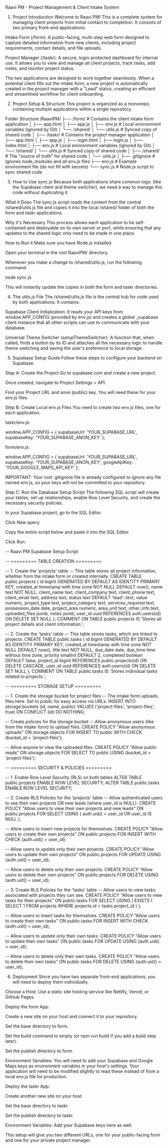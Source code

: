 Raavi PM - Project Management & Client Intake System

1. Project Introduction
Welcome to Raavi PM! This is a complete system for managing client projects from initial contact to completion. It consists of two primary front-end applications:

Intake Form (/form): A public-facing, multi-step web form designed to capture detailed information from new clients, including project requirements, contact details, and file uploads.

Project Manager (/taskr): A secure, login-protected dashboard for internal use. It allows you to view and manage all client projects, track tasks, add notes, and monitor project status.

The two applications are designed to work together seamlessly. When a potential client fills out the intake form, a new project is automatically created in the project manager with a "Lead" status, creating an efficient and streamlined workflow for client onboarding.

2. Project Setup & Structure
This project is organized as a monorepo, containing multiple applications within a single repository.

Folder Structure
/RaaviPM/
├── /form/              # Contains the client intake form application
│   ├── app.html
│   ├── app.js
│   ├── env.js          # Local environment variables (ignored by Git)
│   └── /shared/
│       └── utils.js    # Synced copy of shared code
│
├── /taskr/             # Contains the project manager application
│   ├── app.html
│   ├── app.js
│   ├── login.html
│   ├── login.js
│   ├── index.html
│   ├── env.js          # Local environment variables (ignored by Git)
│   └── /shared/
│       └── utils.js    # Synced copy of shared code
│
├── /shared/            # The "source of truth" for shared code
│   └── utils.js
│
├── .gitignore          # Ignores node_modules and all env.js files
├── env.js              # Example environment file (do not fill with secrets)
└── sync.js             # Node.js script to sync shared code

3. How to Use sync.js
Because both applications share common logic (like the Supabase client and theme switcher), we need a way to manage this code without duplicating it.

What it Does
The sync.js script reads the content from the central /shared/utils.js file and copies it into the local /shared/ folder of both the form and taskr applications.

Why it's Necessary
This process allows each application to be self-contained and deployable on its own server or port, while ensuring that any updates to the shared logic only need to be made in one place.

How to Run it
Make sure you have Node.js installed.

Open your terminal in the root RaaviPM/ directory.

Whenever you make a change to /shared/utils.js, run the following command:

node sync.js

This will instantly update the copies in both the form and taskr directories.

4. The utils.js File
The /shared/utils.js file is the central hub for code used by both applications. It contains:

Supabase Client Initialization: It reads your API keys from window.APP_CONFIG (provided by env.js) and creates a global _supabase client instance that all other scripts can use to communicate with your database.

Universal Theme Switcher (setupThemeSwitcher): A function that, when called, finds a button by its ID and attaches all the necessary logic to handle theme switching and saving the user's preference to local storage.

5. Supabase Setup Guide
Follow these steps to configure your backend on Supabase.

Step A: Create the Project
Go to supabase.com and create a new project.

Once created, navigate to Project Settings > API.

Find your Project URL and anon (public) key. You will need these for your env.js files.

Step B: Create Local env.js Files
You need to create two env.js files, one for each application.

taskr/env.js:

window.APP_CONFIG = {
  supabaseUrl: 'YOUR_SUPABASE_URL',
  supabaseKey: 'YOUR_SUPABASE_ANON_KEY'
};

form/env.js:

window.APP_CONFIG = {
  supabaseUrl: 'YOUR_SUPABASE_URL',
  supabaseKey: 'YOUR_SUPABASE_ANON_KEY',
  googleApiKey: 'YOUR_GOOGLE_MAPS_API_KEY'
};

IMPORTANT: Your root .gitignore file is already configured to ignore any file named env.js, so your keys will not be committed to your repository.

Step C: Run the Database Setup Script
The following SQL script will create your tables, set up relationships, enable Row Level Security, and create the necessary security policies.

In your Supabase project, go to the SQL Editor.

Click New query.

Copy the entire script below and paste it into the SQL Editor.

Click Run.

-- Raavi PM Supabase Setup Script

-- ========= TABLE CREATION =========

-- 1. Create the 'projects' table
-- This table stores all project information, whether from the intake form or created internally.
CREATE TABLE public.projects (
  id bigint GENERATED BY DEFAULT AS IDENTITY PRIMARY KEY,
  created_at timestamp with time zone NOT NULL DEFAULT now(),
  name text NOT NULL,
  client_name text,
  client_company text,
  client_phone text,
  client_email text,
  address text,
  status text DEFAULT 'lead'::text,
  value numeric,
  project_type text,
  project_category text,
  services_required text,
  possession_date date,
  project_area numeric,
  area_unit text,
  other_info text,
  uploaded_files jsonb,
  notes jsonb,
  user_id uuid REFERENCES auth.users(id) ON DELETE SET NULL
);
COMMENT ON TABLE public.projects IS 'Stores all project details and client information.';

-- 2. Create the 'tasks' table
-- This table stores tasks, which are linked to projects.
CREATE TABLE public.tasks (
  id bigint GENERATED BY DEFAULT AS IDENTITY PRIMARY KEY,
  created_at timestamp with time zone NOT NULL DEFAULT now(),
  title text NOT NULL,
  due_date date,
  due_time time without time zone,
  priority smallint DEFAULT 2,
  completed boolean DEFAULT false,
  project_id bigint REFERENCES public.projects(id) ON DELETE CASCADE,
  user_id uuid REFERENCES auth.users(id) ON DELETE SET NULL
);
COMMENT ON TABLE public.tasks IS 'Stores individual tasks related to projects.';


-- ========= STORAGE SETUP =========

-- 1. Create the storage bucket for project files
-- The intake form uploads files here. Set to public for easy access via URLs.
INSERT INTO storage.buckets (id, name, public)
VALUES ('project-files', 'project-files', true)
ON CONFLICT (id) DO NOTHING;

-- Create policies for the storage bucket
-- Allow anonymous users (like from the intake form) to upload files.
CREATE POLICY "Allow anonymous uploads" ON storage.objects
FOR INSERT TO public
WITH CHECK (bucket_id = 'project-files');

-- Allow anyone to view the uploaded files.
CREATE POLICY "Allow public reads" ON storage.objects
FOR SELECT TO public
USING (bucket_id = 'project-files');


-- ========= SECURITY & POLICIES =========

-- 1. Enable Row Level Security (RLS) on both tables
ALTER TABLE public.projects ENABLE ROW LEVEL SECURITY;
ALTER TABLE public.tasks ENABLE ROW LEVEL SECURITY;

-- 2. Create RLS Policies for the 'projects' table
-- Allow authenticated users to see their own projects OR new leads (where user_id is NULL).
CREATE POLICY "Allow users to view their own projects and new leads" ON public.projects
FOR SELECT USING (
  auth.uid() = user_id OR user_id IS NULL
);

-- Allow users to insert new projects for themselves.
CREATE POLICY "Allow users to create their own projects" ON public.projects
FOR INSERT WITH CHECK (auth.uid() = user_id);

-- Allow users to update only their own projects.
CREATE POLICY "Allow users to update their own projects" ON public.projects
FOR UPDATE USING (auth.uid() = user_id);

-- Allow users to delete only their own projects.
CREATE POLICY "Allow users to delete their own projects" ON public.projects
FOR DELETE USING (auth.uid() = user_id);

-- 3. Create RLS Policies for the 'tasks' table
-- Allow users to view tasks associated with projects they can see.
CREATE POLICY "Allow users to view tasks for their projects" ON public.tasks
FOR SELECT USING (
  EXISTS (
    SELECT 1 FROM projects
    WHERE projects.id = tasks.project_id
  )
);

-- Allow users to insert tasks for themselves.
CREATE POLICY "Allow users to create their own tasks" ON public.tasks
FOR INSERT WITH CHECK (auth.uid() = user_id);

-- Allow users to update only their own tasks.
CREATE POLICY "Allow users to update their own tasks" ON public.tasks
FOR UPDATE USING (auth.uid() = user_id);

-- Allow users to delete only their own tasks.
CREATE POLICY "Allow users to delete their own tasks" ON public.tasks
FOR DELETE USING (auth.uid() = user_id);


6. Deployment
Since you have two separate front-end applications, you will need to deploy them individually.

Choose a Host: Use a static site hosting service like Netlify, Vercel, or GitHub Pages.

Deploy the form App:

Create a new site on your host and connect it to your repository.

Set the base directory to form.

Set the build command to empty (or npm run build if you add a build step later).

Set the publish directory to form.

Environment Variables: You will need to add your Supabase and Google Maps keys as environment variables in your host's settings. Your application will need to be modified slightly to read these instead of from a local env.js file for production.

Deploy the taskr App:

Create another new site on your host.

Set the base directory to taskr.

Set the publish directory to taskr.

Environment Variables: Add your Supabase keys here as well.

This setup will give you two different URLs, one for your public-facing form and one for your private project manager.